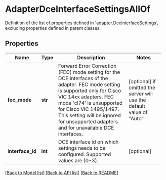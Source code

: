 # AdapterDceInterfaceSettingsAllOf

Definition of the list of properties defined in 'adapter.DceInterfaceSettings', excluding properties defined in parent classes.
## Properties
Name | Type | Description | Notes
------------ | ------------- | ------------- | -------------
**fec_mode** | **str** | Forward Error Correction (FEC) mode setting for the DCE interfaces of the adapter. FEC mode setting is supported only for Cisco VIC 14xx adapters. FEC mode &#39;cl74&#39; is unsupported for Cisco VIC 1495/1497. This setting will be ignored for unsupported adapters and for unavailable DCE interfaces. | [optional]  if omitted the server will use the default value of "Auto"
**interface_id** | **int** | DCE interface id on which settings needs to be configured. Supported values are (0-3). | [optional] 

[[Back to Model list]](../README.md#documentation-for-models) [[Back to API list]](../README.md#documentation-for-api-endpoints) [[Back to README]](../README.md)


